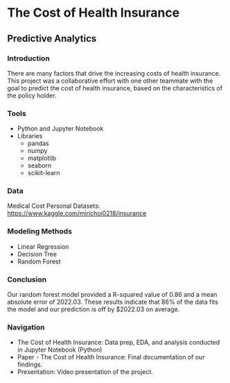 # The Cost of Health Insurance
## Predictive Analytics

### Introduction
There are many factors that drive the increasing costs of health insurance. This project was a collaborative effort with one other teammate with the goal to predict the cost of health insurance, based on the characteristics of the policy holder. 
 
### Tools
* Python and Jupyter Notebook 
* Libraries
  * pandas
  * numpy
  * matplotlib
  * seaborn
  * scikit-learn

### Data
Medical Cost Personal Datasets: https://www.kaggle.com/mirichoi0218/insurance

### Modeling Methods
* Linear Regression
* Decision Tree
* Random Forest

### Conclusion
Our random forest model provided a R-squared value of 0.86 and a mean absolute error of 2022.03. These results indicate that 86% of the data fits the model and our prediction is off by $2022.03 on average.     

### Navigation
* The Cost of Health Insurance: Data prep, EDA, and analysis conducted in Jupyter Notebook (Python) 
* Paper - The Cost of Health Insurance: Final documentation of our findings.
* Presentation: Video presentation of the project.
